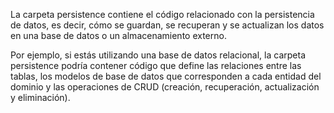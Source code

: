 La carpeta persistence contiene el código relacionado con la persistencia de datos, es decir, cómo se guardan, se recuperan y se actualizan los datos en una base de datos o un almacenamiento externo.

Por ejemplo, si estás utilizando una base de datos relacional, la carpeta persistence podría contener código que define las relaciones entre las tablas, los modelos de base de datos que corresponden a cada entidad del dominio y las operaciones de CRUD (creación, recuperación, actualización y eliminación).
